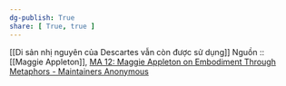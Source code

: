 ```yaml
---
dg-publish: True
share: [ True, true ]
---
```

[[Di sản nhị nguyên của Descartes vẫn còn được sử dụng]]
Nguồn :: [[Maggie Appleton]], [MA 12: Maggie Appleton on Embodiment Through Metaphors - Maintainers Anonymous](https://maintainersanonymous.com/metaphor/#t=01:04)